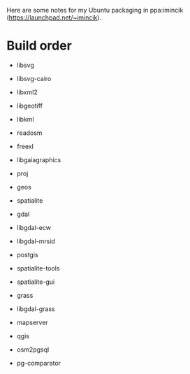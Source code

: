 Here are some notes for my Ubuntu packaging in ppa:imincik (https://launchpad.net/~imincik).

# Build order

* libsvg
* libsvg-cairo
* libxml2
* libgeotiff
* libkml
* readosm
* freexl
* libgaiagraphics

* proj
* geos

* spatialite

* gdal
* libgdal-ecw
* libgdal-mrsid

* postgis

* spatialite-tools
* spatialite-gui

* grass
* libgdal-grass

* mapserver
* qgis
* osm2pgsql
* pg-comparator

